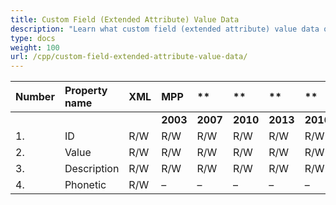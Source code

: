 ```yaml
---
title: Custom Field (Extended Attribute) Value Data
description: "Learn what custom field (extended attribute) value data of Microsoft Project (MPP/XML) files are can be written or read by Aspose.Tasks for C++."
type: docs
weight: 100
url: /cpp/custom-field-extended-attribute-value-data/
---
```


|**Number** |**Property name** |**XML** |**MPP** |** |** |**  |** |** |**Comments** |
| :- | :- | :- | :- | :- | :- | :- | :- | :- | :- |
| | | |**2003** |**2007** |**2010** |**2013** |**2016** |**2019** | |
|1. |ID |R/W |R/W |R/W |R/W |R/W |R/W |R/W | |
|2. |Value |R/W |R/W |R/W |R/W |R/W |R/W |R/W | |
|3. |Description |R/W |R/W |R/W |R/W |R/W |R/W |R/W | |
|4. |Phonetic |R/W |– |– |– |– |– |– | |

